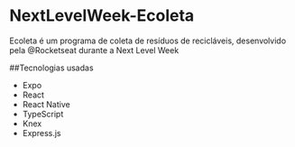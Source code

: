 # NextLevelWeek-Ecoleta
Ecoleta é um programa de coleta de resíduos de recicláveis, desenvolvido pela @Rocketseat durante a Next Level Week

##Tecnologias usadas
* Expo
* React
* React Native
* TypeScript
* Knex
* Express.js
